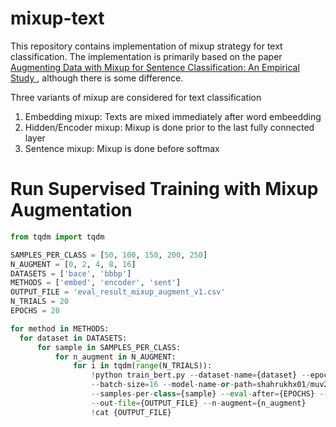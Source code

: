 # mixup-text
This repository contains implementation of mixup strategy for text classification. The implementation is primarily based on the paper [Augmenting Data with Mixup for Sentence Classification: An Empirical Study
](https://arxiv.org/abs/1905.08941), although there is some difference.

Three variants of mixup are considered for text classification
1. Embedding mixup: Texts are mixed immediately after word embeedding
2. Hidden/Encoder mixup: Mixup is done prior to the last fully connected layer
3.  Sentence mixup: Mixup is done before softmax

# Run Supervised Training with Mixup Augmentation

```python
from tqdm import tqdm

SAMPLES_PER_CLASS = [50, 100, 150, 200, 250]
N_AUGMENT = [0, 2, 4, 8, 16]
DATASETS = ['bace', 'bbbp']
METHODS = ['embed', 'encoder', 'sent']
OUTPUT_FILE = 'eval_result_mixup_augment_v1.csv'
N_TRIALS = 20
EPOCHS = 20

for method in METHODS:
  for dataset in DATASETS:
      for sample in SAMPLES_PER_CLASS:
          for n_augment in N_AUGMENT:
              for i in tqdm(range(N_TRIALS)):
                  !python train_bert.py --dataset-name={dataset} --epoch={EPOCHS} \
                  --batch-size=16 --model-name-or-path=shahrukhx01/muv2x-simcse-smole-bert \
                  --samples-per-class={sample} --eval-after={EPOCHS} --method={method} \
                  --out-file={OUTPUT_FILE} --n-augment={n_augment}
                  !cat {OUTPUT_FILE}
```
